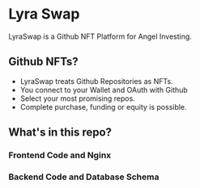 # Lyra Swap

LyraSwap is a Github NFT Platform for Angel Investing.

## Github NFTs?

- LyraSwap treats Github Repositories as NFTs.
- You connect to your Wallet and OAuth with Github
- Select your most promising repos.
- Complete purchase, funding or equity is possible.

## What's in this repo?

### Frontend Code and Nginx

### Backend Code and Database Schema

